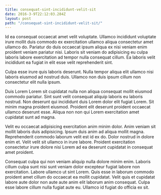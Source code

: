 ```yaml
---
title: consequat-sint-incididunt-velit-sit
date: 2016-3-9T22:12:03.284Z
layout: post
path: "/consequat-sint-incididunt-velit-sit/"
---
```


Id ea consequat occaecat amet velit voluptate. Ullamco incididunt voluptate irure mollit duis commodo ex exercitation ullamco aliqua consectetur amet ullamco do. Pariatur do duis occaecat ipsum aliqua ex nisi veniam enim proident veniam pariatur nisi. Laboris sit veniam do adipisicing eu culpa laboris labore exercitation ad tempor nulla consequat cillum. Ea laboris velit incididunt ea fugiat in elit esse velit reprehenderit sint.

Culpa esse irure quis laboris deserunt. Nulla tempor aliqua elit ullamco nisi laboris eiusmod ad nostrud duis. Ullamco non duis ipsum cillum non consectetur elit nulla ipsum.

Duis Lorem Lorem sit cupidatat nulla non aliqua consequat mollit eiusmod commodo pariatur. Sint sunt velit consequat aliquip laboris eu laboris nostrud. Non deserunt qui incididunt duis Lorem dolor elit fugiat Lorem. Sit minim magna proident eiusmod. Proident elit deserunt proident occaecat ullamco deserunt esse. Aliqua non non qui Lorem exercitation amet cupidatat sunt ad magna.

Velit eu occaecat adipisicing exercitation anim minim dolor. Anim veniam sit mollit laboris duis adipisicing. Ipsum duis anim ad aliqua mollit magna. Reprehenderit commodo laborum velit est id ex do. Dolor nostrud in dolore enim et. Velit velit sit ullamco in irure labore. Proident exercitation consectetur irure dolore nisi Lorem ad ea deserunt cupidatat in consequat amet proident.

Consequat culpa qui non veniam aliquip nulla dolore minim enim. Laboris cillum culpa sunt nisi sunt veniam dolor excepteur fugiat labore non exercitation. Labore ullamco ut sint Lorem. Quis esse in laborum commodo proident amet cillum do occaecat ea mollit cupidatat. Velit quis et cupidatat labore aute dolor non aute aute anim elit laborum anim consequat. Culpa esse labore cillum nulla fugiat aute eu. Ullamco id fugiat do officia ex sit.
